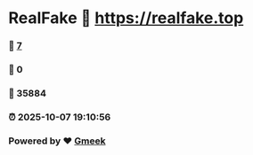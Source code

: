 # RealFake :link: https://realfake.top 
### :page_facing_up: [7](https://realfake.top/tag.html) 
### :speech_balloon: 0 
### :hibiscus: 35884 
### :alarm_clock: 2025-10-07 19:10:56 
### Powered by :heart: [Gmeek](https://github.com/Meekdai/Gmeek)
